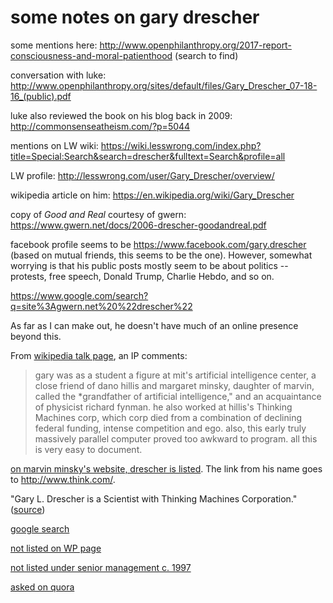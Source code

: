 some notes on gary drescher
===========================

some mentions here: http://www.openphilanthropy.org/2017-report-consciousness-and-moral-patienthood (search to find)

conversation with luke: http://www.openphilanthropy.org/sites/default/files/Gary_Drescher_07-18-16_(public).pdf

luke also reviewed the book on his blog back in 2009: http://commonsenseatheism.com/?p=5044

mentions on LW wiki: https://wiki.lesswrong.com/index.php?title=Special:Search&search=drescher&fulltext=Search&profile=all

LW profile: http://lesswrong.com/user/Gary_Drescher/overview/

wikipedia article on him: https://en.wikipedia.org/wiki/Gary_Drescher

copy of _Good and Real_ courtesy of gwern: https://www.gwern.net/docs/2006-drescher-goodandreal.pdf

facebook profile seems to be https://www.facebook.com/gary.drescher (based on
mutual friends, this seems to be the one). However, somewhat worrying is that
his public posts mostly seem to be about politics -- protests, free speech,
Donald Trump, Charlie Hebdo, and so on.

https://www.google.com/search?q=site%3Agwern.net%20%22drescher%22

As far as I can make out, he doesn't have much of an online presence beyond
this.

From [wikipedia talk page](https://en.wikipedia.org/wiki/Talk:Gary_Drescher),
an IP comments:

> gary was as a student a figure at mit's artificial intelligence center, a
> close friend of dano hillis and margaret minsky, daughter of marvin, called
> the \*grandfather of artificial intelligence," and an acquaintance of
> physicist richard fynman. he also worked at hillis's Thinking Machines corp,
> which corp died from a combination of declining federal funding, intense
> competition and ego. also, this early truly massively parallel computer
> proved too awkward to program. all this is very easy to document.

[on marvin minsky's website, drescher is listed](http://web.media.mit.edu/%7Eminsky/people.html).
The link from his name goes to <http://www.think.com/>.

"Gary L. Drescher is a Scientist with Thinking Machines Corporation."
([source](http://www.powells.com/book/made-up-minds-a-constructivist-approach-to-artificial-intelligence-9780262041201))

[google search](https://www.google.com/search?q=%22gary%20drescher%22%20%22Thinking%20Machines%20Corporation%22)

[not listed on WP page](https://en.wikipedia.org/wiki/Thinking_Machines_Corporation#Dispersal)

[not listed under senior management c. 1997](https://web.archive.org/web/19970218214826/http://www.think.com:80/html/about/senior.htm)

[asked on quora](https://www.quora.com/unanswered/What-has-Gary-Drescher-been-up-to-since-he-published-Good-and-Real)
